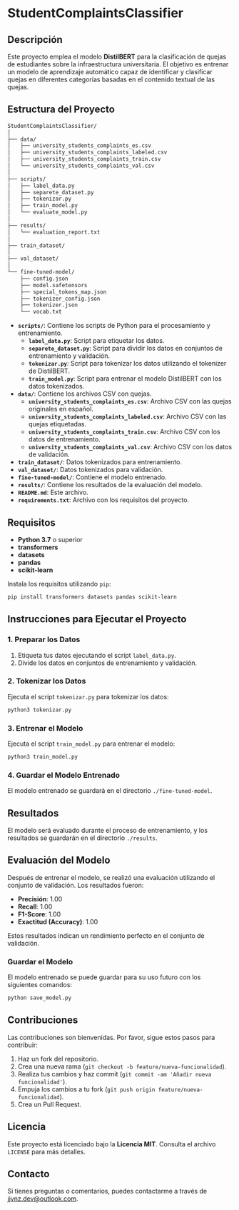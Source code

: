 # StudentComplaintsClassifier

## Descripción

Este proyecto emplea el modelo **DistilBERT** para la clasificación de quejas de estudiantes sobre la infraestructura universitaria. El objetivo es entrenar un modelo de aprendizaje automático capaz de identificar y clasificar quejas en diferentes categorías basadas en el contenido textual de las quejas.

## Estructura del Proyecto


```bash
StudentComplaintsClassifier/
│
├── data/
│   ├── university_students_complaints_es.csv
│   ├── university_students_complaints_labeled.csv
│   ├── university_students_complaints_train.csv
│   └── university_students_complaints_val.csv
│
├── scripts/
│   ├── label_data.py
│   ├── separete_dataset.py
│   ├── tokenizar.py
│   ├── train_model.py
│   └── evaluate_model.py
│
├── results/
│   └── evaluation_report.txt
│
├── train_dataset/
│
├── val_dataset/
│
└── fine-tuned-model/
    ├── config.json
    ├── model.safetensors
    ├── special_tokens_map.json
    ├── tokenizer_config.json
    ├── tokenizer.json
    └── vocab.txt

```


- **`scripts/`**: Contiene los scripts de Python para el procesamiento y entrenamiento.
  - **`label_data.py`**: Script para etiquetar los datos.
  - **`separete_dataset.py`**: Script para dividir los datos en conjuntos de entrenamiento y validación.
  - **`tokenizar.py`**: Script para tokenizar los datos utilizando el tokenizer de DistilBERT.
  - **`train_model.py`**: Script para entrenar el modelo DistilBERT con los datos tokenizados.
- **`data/`**: Contiene los archivos CSV con quejas.
  - **`university_students_complaints_es.csv`**: Archivo CSV con las quejas originales en español.
  - **`university_students_complaints_labeled.csv`**: Archivo CSV con las quejas etiquetadas.
  - **`university_students_complaints_train.csv`**: Archivo CSV con los datos de entrenamiento.
  - **`university_students_complaints_val.csv`**: Archivo CSV con los datos de validación.
- **`train_dataset/`**: Datos tokenizados para entrenamiento.
- **`val_dataset/`**: Datos tokenizados para validación.
- **`fine-tuned-model/`**: Contiene el modelo entrenado.
- **`results/`**: Contiene los resultados de la evaluación del modelo.
- **`README.md`**: Este archivo.
- **`requirements.txt`**: Archivo con los requisitos del proyecto.

## Requisitos

- **Python 3.7** o superior
- **transformers**
- **datasets**
- **pandas**
- **scikit-learn**

Instala los requisitos utilizando `pip`:

```bash
pip install transformers datasets pandas scikit-learn
```

## Instrucciones para Ejecutar el Proyecto

### 1. Preparar los Datos

1. Etiqueta tus datos ejecutando el script `label_data.py`.
2. Divide los datos en conjuntos de entrenamiento y validación.

### 2. Tokenizar los Datos

Ejecuta el script `tokenizar.py` para tokenizar los datos:

```bash
python3 tokenizar.py
```

### 3. Entrenar el Modelo

Ejecuta el script `train_model.py` para entrenar el modelo:

```bash
python3 train_model.py
```

### 4. Guardar el Modelo Entrenado

El modelo entrenado se guardará en el directorio `./fine-tuned-model`.

## Resultados

El modelo será evaluado durante el proceso de entrenamiento, y los resultados se guardarán en el directorio `./results`.


## Evaluación del Modelo

Después de entrenar el modelo, se realizó una evaluación utilizando el conjunto de validación. Los resultados fueron:

- **Precisión**: 1.00
- **Recall**: 1.00
- **F1-Score**: 1.00
- **Exactitud (Accuracy)**: 1.00

Estos resultados indican un rendimiento perfecto en el conjunto de validación. 

### Guardar el Modelo

El modelo entrenado se puede guardar para su uso futuro con los siguientes comandos:

```bash
python save_model.py
```

## Contribuciones

Las contribuciones son bienvenidas. Por favor, sigue estos pasos para contribuir:

1. Haz un fork del repositorio.
2. Crea una nueva rama (`git checkout -b feature/nueva-funcionalidad`).
3. Realiza tus cambios y haz commit (`git commit -am 'Añadir nueva funcionalidad'`).
4. Empuja los cambios a tu fork (`git push origin feature/nueva-funcionalidad`).
5. Crea un Pull Request.

## Licencia

Este proyecto está licenciado bajo la **Licencia MIT**. Consulta el archivo `LICENSE` para más detalles.

## Contacto

Si tienes preguntas o comentarios, puedes contactarme a través de [jjvnz.dev@outlook.com](mailto:jjvnz.dev@outlook.com).